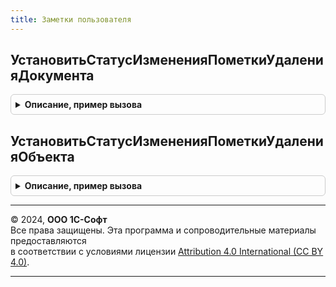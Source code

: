 ```yaml
---
title: Заметки пользователя
---
```



## УстановитьСтатусИзмененияПометкиУдаленияДокумента
<details style="margin: 1em 0; padding: 0.5em; border: 1px solid #ccc; border-radius: 6px;">

<summary style="font-weight: bold; cursor: pointer;">Описание, пример вызова</summary>

```bsl

// Добавляет признак изменения пометки удаления документа.
// Состав параметров процедуры соответствует подписке на событие ПередЗаписью объекта Документ.
// Описание см. в синтакс-помощнике.
//
// Параметры:
//  Источник  - ДокументОбъект - источник события подписки.
//  Отказ     - Булево         - признак отказа от записи. Если установить Истина, то запись выполнена не будет
//                               и будет вызвано исключение.
//  РежимЗаписи     - РежимЗаписиДокумента     - текущий режим записи документа-источника.
//  РежимПроведения - РежимПроведенияДокумента - текущий режим проведения документа-источника.
//
Процедура УстановитьСтатусИзмененияПометкиУдаленияДокумента(Источник, Отказ, РежимЗаписи, РежимПроведения) Экспорт
```

Пример вызова
```bsl
ЗаметкиПользователя.УстановитьСтатусИзмененияПометкиУдаленияДокумента(Источник, Отказ, РежимЗаписи, РежимПроведения) 
```
</details>

## УстановитьСтатусИзмененияПометкиУдаленияОбъекта
<details style="margin: 1em 0; padding: 0.5em; border: 1px solid #ccc; border-radius: 6px;">

<summary style="font-weight: bold; cursor: pointer;">Описание, пример вызова</summary>

```bsl

// Добавляет признак изменения пометки удаления объекта.
// Состав параметров процедуры соответствует подписке на событие ПередЗаписью любых объектов, кроме документов.
// Описание см. в синтакс-помощнике.
//
// Параметры:
//  Источник - СправочникОбъект - источник события подписки.
//  Отказ    - Булево - признак отказа от записи. Если установить Истина, то запись выполнена не будет
//                      и будет вызвано исключение.
//
Процедура УстановитьСтатусИзмененияПометкиУдаленияОбъекта(Источник, Отказ) Экспорт
```

Пример вызова
```bsl
ЗаметкиПользователя.УстановитьСтатусИзмененияПометкиУдаленияОбъекта(Источник, Отказ) 
```
</details>

---

© 2024, **ООО 1С-Софт**  
Все права защищены. Эта программа и сопроводительные материалы предоставляются  
в соответствии с условиями лицензии [Attribution 4.0 International (CC BY 4.0)](https://creativecommons.org/licenses/by/4.0/legalcode).

---
